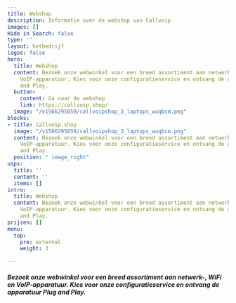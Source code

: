 ```yaml
---
title: Webshop
description: Informatie over de webshop van Callvoip
images: []
Hide in Search: false
type: ''
layout: hetbedrijf
logos: false
hero:
  title: Webshop
  content: Bezoek onze webwinkel voor een breed assortiment aan netwerk-, WiFi en
    VoIP-apparatuur. Kies voor onze configuratieservice en ontvang de apparatuur Plug
    and Play.
  button:
    content: Ga naar de webshop
    link: https://callvoip.shop/
  image: "/v1566295059/callvoipshop_3_laptops_wuqbcm.png"
blocks:
- title: Callvoip.shop
  image: "/v1566295059/callvoipshop_3_laptops_wuqbcm.png"
  content: Bezoek onze webwinkel voor een breed assortiment aan netwerk-, WiFi en
    VoIP-apparatuur. Kies voor onze configuratieservice en ontvang de apparatuur Plug
    and Play.
  position: " image_right"
usps:
  title: ''
  content: ''
  items: []
intro:
  title: Webshop
  content: Bezoek onze webwinkel voor een breed assortiment aan netwerk-, WiFi en
    VoIP-apparatuur. Kies voor onze configuratieservice en ontvang de apparatuur Plug
    and Play.
prijzen: []
menu:
  top:
    pre: external
    weight: 3

---
```

##### Bezoek onze webwinkel voor een breed assortiment aan netwerk-, WiFi en VoIP-apparatuur. Kies voor onze configuratieservice en ontvang de apparatuur Plug and Play.